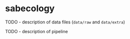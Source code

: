 # sabecology

TODO - description of data files (`data/raw` and `data/extra`)

TODO - description of pipeline